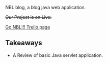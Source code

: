 NBL blog, a blog java web application.

~~Our Project is on Live:~~

[Go NBL!!! Trello page](https://trello.com/b/2o8AzJJK/%E6%AC%A2%E8%BF%8E%E4%BD%BF%E7%94%A8trello%EF%BC%81)

## Takeaways

* A Review of basic Java servlet application.

